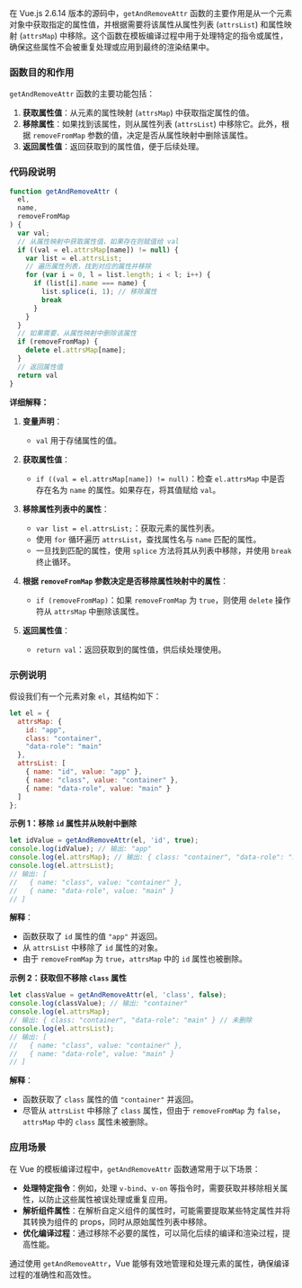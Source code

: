在 Vue.js 2.6.14 版本的源码中，`getAndRemoveAttr` 函数的主要作用是从一个元素对象中获取指定的属性值，并根据需要将该属性从属性列表 (`attrsList`) 和属性映射 (`attrsMap`) 中移除。这个函数在模板编译过程中用于处理特定的指令或属性，确保这些属性不会被重复处理或应用到最终的渲染结果中。

### 函数目的和作用

`getAndRemoveAttr` 函数的主要功能包括：

1. **获取属性值**：从元素的属性映射 (`attrsMap`) 中获取指定属性的值。
2. **移除属性**：如果找到该属性，则从属性列表 (`attrsList`) 中移除它。此外，根据 `removeFromMap` 参数的值，决定是否从属性映射中删除该属性。
3. **返回属性值**：返回获取到的属性值，便于后续处理。

### 代码段说明

```javascript
function getAndRemoveAttr (
  el,
  name,
  removeFromMap
) {
  var val;
  // 从属性映射中获取属性值，如果存在则赋值给 val
  if ((val = el.attrsMap[name]) != null) {
    var list = el.attrsList;
    // 遍历属性列表，找到对应的属性并移除
    for (var i = 0, l = list.length; i < l; i++) {
      if (list[i].name === name) {
        list.splice(i, 1); // 移除属性
        break
      }
    }
  }
  // 如果需要，从属性映射中删除该属性
  if (removeFromMap) {
    delete el.attrsMap[name];
  }
  // 返回属性值
  return val
}
```

**详细解释：**

1. **变量声明**：
   - `val` 用于存储属性的值。

2. **获取属性值**：
   - `if ((val = el.attrsMap[name]) != null)`：检查 `el.attrsMap` 中是否存在名为 `name` 的属性。如果存在，将其值赋给 `val`。

3. **移除属性列表中的属性**：
   - `var list = el.attrsList;`：获取元素的属性列表。
   - 使用 `for` 循环遍历 `attrsList`，查找属性名与 `name` 匹配的属性。
   - 一旦找到匹配的属性，使用 `splice` 方法将其从列表中移除，并使用 `break` 终止循环。

4. **根据 `removeFromMap` 参数决定是否移除属性映射中的属性**：
   - `if (removeFromMap)`：如果 `removeFromMap` 为 `true`，则使用 `delete` 操作符从 `attrsMap` 中删除该属性。

5. **返回属性值**：
   - `return val`：返回获取到的属性值，供后续处理使用。

### 示例说明

假设我们有一个元素对象 `el`，其结构如下：

```javascript
let el = {
  attrsMap: {
    id: "app",
    class: "container",
    "data-role": "main"
  },
  attrsList: [
    { name: "id", value: "app" },
    { name: "class", value: "container" },
    { name: "data-role", value: "main" }
  ]
};
```

**示例 1：移除 `id` 属性并从映射中删除**

```javascript
let idValue = getAndRemoveAttr(el, 'id', true);
console.log(idValue); // 输出: "app"
console.log(el.attrsMap); // 输出: { class: "container", "data-role": "main" }
console.log(el.attrsList); 
// 输出: [
//   { name: "class", value: "container" },
//   { name: "data-role", value: "main" }
// ]
```

**解释**：
- 函数获取了 `id` 属性的值 `"app"` 并返回。
- 从 `attrsList` 中移除了 `id` 属性的对象。
- 由于 `removeFromMap` 为 `true`，`attrsMap` 中的 `id` 属性也被删除。

**示例 2：获取但不移除 `class` 属性**

```javascript
let classValue = getAndRemoveAttr(el, 'class', false);
console.log(classValue); // 输出: "container"
console.log(el.attrsMap); 
// 输出: { class: "container", "data-role": "main" } // 未删除
console.log(el.attrsList); 
// 输出: [
//   { name: "class", value: "container" },
//   { name: "data-role", value: "main" }
// ]
```

**解释**：
- 函数获取了 `class` 属性的值 `"container"` 并返回。
- 尽管从 `attrsList` 中移除了 `class` 属性，但由于 `removeFromMap` 为 `false`，`attrsMap` 中的 `class` 属性未被删除。

### 应用场景

在 Vue 的模板编译过程中，`getAndRemoveAttr` 函数通常用于以下场景：

- **处理特定指令**：例如，处理 `v-bind`、`v-on` 等指令时，需要获取并移除相关属性，以防止这些属性被误处理或重复应用。
- **解析组件属性**：在解析自定义组件的属性时，可能需要提取某些特定属性并将其转换为组件的 props，同时从原始属性列表中移除。
- **优化编译过程**：通过移除不必要的属性，可以简化后续的编译和渲染过程，提高性能。

通过使用 `getAndRemoveAttr`，Vue 能够有效地管理和处理元素的属性，确保编译过程的准确性和高效性。